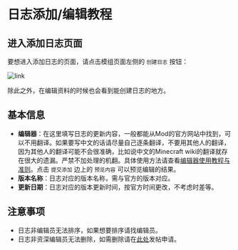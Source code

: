 # 日志添加/编辑教程

## 进入添加日志页面

要想进入添加日志的页面，请点击模组页面左侧的 `创建日志` 按钮：

![link](https://cloud.githubusercontent.com/assets/5229241/12679688/73d031c4-c6e0-11e5-9f7b-47916081ea7c.png)

除此之外，在编辑资料的时候也会看到能创建日志的地方。

## 基本信息

- **编辑器**：在这里填写日志的更新内容，一般都能从Mod的官方网站中找到，可以不用翻译。如果要写中文的话请尽量自己逐条翻译，不要用其他人的翻译，因为其他人的翻译可能不会很准确，比如说中文的Minecraft wiki的翻译就存在很大的遗漏。严禁不加处理的机翻。具体使用方法请查看[编辑器使用教程与准则](http://help.qwq.fun/1835006)。点击 `提交添加` 边上的 `预览内容` 可以预览编辑的结果。
- **版本名称**：日志对应的版本名称，需与官方的版本对应。
- **更新日期**：日志对应的版本更新时间，按官方时间更改，不考虑时差等。

## 注意事项

- 日志非编辑员无法排序，如果想要排序请找编辑员。
- 日志非资深编辑员无法删除，如需删除请在[此处](https://bbs.mcmod.cn/forum.php?mod=viewthread&tid=341&extra=)发帖申请。
